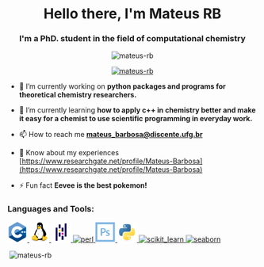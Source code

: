 <h1 align="center">Hello there, I'm Mateus RB</h1>
<h3 align="center">I'm a PhD. student in the field of computational chemistry</h3>

<p align="center"> <img src="https://komarev.com/ghpvc/?username=mateus-rb&label=Profile%20views&color=2e3436&style=flat" alt="mateus-rb" /> </p>

<p align="center"> <a href="https://github.com/ryo-ma/github-profile-trophy"><img src="https://github-profile-trophy.vercel.app/?username=mateus-rb" alt="mateus-rb" /></a> </p>

- 🔭 I’m currently working on **python packages and programs for theoretical chemistry researchers.**

- 🌱 I’m currently learning **how to apply c++ in chemistry better and make it easy for a chemist to use scientific programming in everyday work.**

- 📫 How to reach me **mateus_barbosa@discente.ufg.br**

- 📄 Know about my experiences [https://www.researchgate.net/profile/Mateus-Barbosa](https://www.researchgate.net/profile/Mateus-Barbosa)

- ⚡ Fun fact **Eevee is the best pokemon!**

<p align="left">
</p>

<h3 align="left">Languages and Tools:</h3>
<p align="left"> <a href="https://www.w3schools.com/cpp/" target="_blank" rel="noreferrer"> <img src="https://raw.githubusercontent.com/devicons/devicon/master/icons/cplusplus/cplusplus-original.svg" alt="cplusplus" width="40" height="40"/> </a> <a href="https://www.linux.org/" target="_blank" rel="noreferrer"> <img src="https://raw.githubusercontent.com/devicons/devicon/master/icons/linux/linux-original.svg" alt="linux" width="40" height="40"/> </a> <a href="https://pandas.pydata.org/" target="_blank" rel="noreferrer"> <img src="https://raw.githubusercontent.com/devicons/devicon/2ae2a900d2f041da66e950e4d48052658d850630/icons/pandas/pandas-original.svg" alt="pandas" width="40" height="40"/> </a> <a href="https://www.perl.org/" target="_blank" rel="noreferrer"> <img src="https://api.iconify.design/logos-perl.svg" alt="perl" width="40" height="40"/> </a> <a href="https://www.photoshop.com/en" target="_blank" rel="noreferrer"> <img src="https://raw.githubusercontent.com/devicons/devicon/master/icons/photoshop/photoshop-line.svg" alt="photoshop" width="40" height="40"/> </a> <a href="https://www.python.org" target="_blank" rel="noreferrer"> <img src="https://raw.githubusercontent.com/devicons/devicon/master/icons/python/python-original.svg" alt="python" width="40" height="40"/> </a> <a href="https://scikit-learn.org/" target="_blank" rel="noreferrer"> <img src="https://upload.wikimedia.org/wikipedia/commons/0/05/Scikit_learn_logo_small.svg" alt="scikit_learn" width="40" height="40"/> </a> <a href="https://seaborn.pydata.org/" target="_blank" rel="noreferrer"> <img src="https://seaborn.pydata.org/_images/logo-mark-lightbg.svg" alt="seaborn" width="40" height="40"/> </a> </p>

<p>&nbsp;<img align="center" src="https://github-readme-stats.vercel.app/api?username=mateus-rb&show_icons=true&theme=onedark&hide_border=true&locale=en" alt="mateus-rb" /></p>



